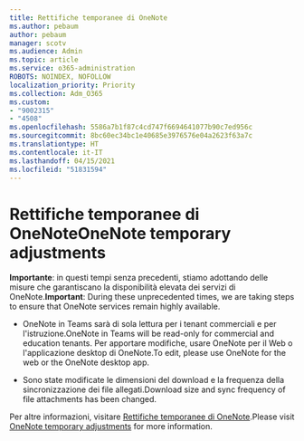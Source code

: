 ```yaml
---
title: Rettifiche temporanee di OneNote
ms.author: pebaum
author: pebaum
manager: scotv
ms.audience: Admin
ms.topic: article
ms.service: o365-administration
ROBOTS: NOINDEX, NOFOLLOW
localization_priority: Priority
ms.collection: Adm_O365
ms.custom:
- "9002315"
- "4508"
ms.openlocfilehash: 5586a7b1f87c4cd747f6694641077b90c7ed956c
ms.sourcegitcommit: 8bc60ec34bc1e40685e3976576e04a2623f63a7c
ms.translationtype: HT
ms.contentlocale: it-IT
ms.lasthandoff: 04/15/2021
ms.locfileid: "51831594"
---
```

# <a name="onenote-temporary-adjustments"></a><span data-ttu-id="f2755-102">Rettifiche temporanee di OneNote</span><span class="sxs-lookup"><span data-stu-id="f2755-102">OneNote temporary adjustments</span></span>

<span data-ttu-id="f2755-103">**Importante**: in questi tempi senza precedenti, stiamo adottando delle misure che garantiscano la disponibilità elevata dei servizi di OneNote.</span><span class="sxs-lookup"><span data-stu-id="f2755-103">**Important**: During these unprecedented times, we are taking steps to ensure that OneNote services remain highly available.</span></span>

- <span data-ttu-id="f2755-104">OneNote in Teams sarà di sola lettura per i tenant commerciali e per l'istruzione.</span><span class="sxs-lookup"><span data-stu-id="f2755-104">OneNote in Teams will be read-only for commercial and education tenants.</span></span> <span data-ttu-id="f2755-105">Per apportare modifiche, usare OneNote per il Web o l'applicazione desktop di OneNote.</span><span class="sxs-lookup"><span data-stu-id="f2755-105">To edit, please use OneNote for the web or the OneNote desktop app.</span></span>

- <span data-ttu-id="f2755-106">Sono state modificate le dimensioni del download e la frequenza della sincronizzazione dei file allegati.</span><span class="sxs-lookup"><span data-stu-id="f2755-106">Download size and sync frequency of file attachments has been changed.</span></span>

<span data-ttu-id="f2755-107">Per altre informazioni, visitare [Rettifiche temporanee di OneNote](https://techcommunity.microsoft.com/t5/onenote-service-updates/awareness-of-temporary-adjustments-in-microsoft-onenote/m-p/1248100).</span><span class="sxs-lookup"><span data-stu-id="f2755-107">Please visit [OneNote temporary adjustments](https://techcommunity.microsoft.com/t5/onenote-service-updates/awareness-of-temporary-adjustments-in-microsoft-onenote/m-p/1248100) for more information.</span></span>
